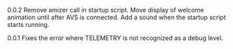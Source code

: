 0.0.2
Remove amizer call in startup script.
Move display of welcome animation until after AVS is connected.
Add a sound when the startup script starts running.

0.0.1
Fixes the error where TELEMETRY is not recognized as a debug level.
